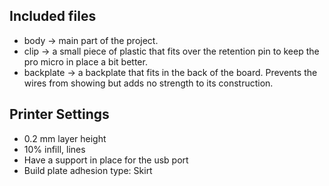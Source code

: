 ## Included files
* body -> main part of the project.
* clip -> a small piece of plastic that fits over the retention pin to keep the pro micro in place a bit better.
* backplate -> a backplate that fits in the back of the board. Prevents the wires from showing but adds no strength to its construction.

## Printer Settings
* 0.2 mm layer height
* 10% infill, lines
* Have a support in place for the usb port
* Build plate adhesion type: Skirt
